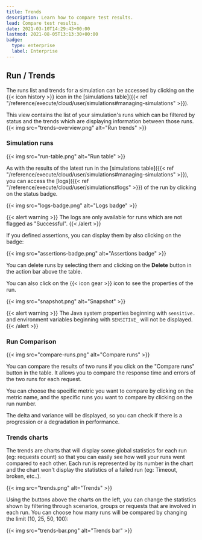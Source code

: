 ```yaml
---
title: Trends
description: Learn how to compare test results.
lead: Compare test results.
date: 2021-03-10T14:29:43+00:00
lastmod: 2021-08-05T13:13:30+00:00
badge:
  type: enterprise
  label: Enterprise
---
```


## Run / Trends

The runs list and trends for a simulation can be accessed by clicking on the {{< icon history >}} icon in the [simulations table]({{< ref "/reference/execute/cloud/user/simulations#managing-simulations" >}}).

This view contains the list of your simulation's runs which can be filtered by status and the trends which are displaying information between those runs.
{{< img src="trends-overview.png" alt="Run trends" >}}

### Simulation runs

{{< img src="run-table.png" alt="Run table" >}}

As with the results of the latest run in the [simulations table]({{< ref "/reference/execute/cloud/user/simulations#managing-simulations" >}}), you
can access the [logs]({{< ref "/reference/execute/cloud/user/simulations#logs" >}}) of the run by clicking on the status badge. 

{{< img src="logs-badge.png" alt="Logs badge" >}}

{{< alert warning >}}
The logs are only available for runs which are not flagged as "Successful".
{{< /alert >}}

If you defined assertions, you can display them by also clicking on the badge:

{{< img src="assertions-badge.png" alt="Assertions badge" >}}

You can delete runs by selecting them and clicking on the **Delete** button in the action bar above the table.

You can also click on the {{< icon gear >}} icon to see the properties of the run. 

{{< img src="snapshot.png" alt="Snapshot" >}}

{{< alert warning >}}
The Java system properties beginning with `sensitive.` and environment variables beginning with `SENSITIVE_` will not be displayed.
{{< /alert >}}

### Run Comparison

{{< img src="compare-runs.png" alt="Compare runs" >}}

You can compare the results of two runs if you click on the "Compare runs" button in the table. It allows you to compare the response time and errors of the two runs for each request.

You can choose the specific metric you want to compare by clicking on the metric name, and the specific runs you want to compare by clicking on the run number.

The delta and variance will be displayed, so you can check if there is a progression or a degradation in performance.

### Trends charts

The trends are charts that will display some global statistics for each run (eg: requests count) so that you can easily see how well your runs went compared to each other.
Each run is represented by its number in the chart and the chart won't display the statistics of a failed run (eg: Timeout, broken, etc..).

{{< img src="trends.png" alt="Trends" >}}

Using the buttons above the charts on the left, you can change the statistics shown by filtering through scenarios, groups or requests that are involved in each run.
You can choose how many runs will be compared by changing the limit (10, 25, 50, 100):

{{< img src="trends-bar.png" alt="Trends bar" >}}

